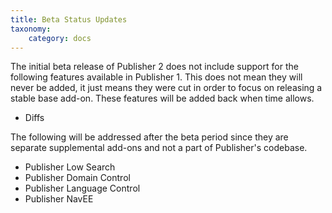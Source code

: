 ```yaml
---
title: Beta Status Updates
taxonomy:
    category: docs
---
```


The initial beta release of Publisher 2 does not include support for the following features available in Publisher 1. This does not mean they will never be added, it just means they were cut in order to focus on releasing a stable base add-on. These features will be added back when time allows.

- Diffs

The following will be addressed after the beta period since they are separate supplemental add-ons and not a part of Publisher's codebase.

- Publisher Low Search
- Publisher Domain Control
- Publisher Language Control
- Publisher NavEE